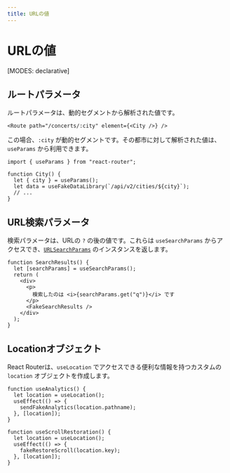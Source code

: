 ```yaml
---
title: URLの値
---
```


# URLの値

[MODES: declarative]

## ルートパラメータ

ルートパラメータは、動的セグメントから解析された値です。

```tsx
<Route path="/concerts/:city" element={<City />} />
```

この場合、`:city` が動的セグメントです。その都市に対して解析された値は、`useParams` から利用できます。

```tsx
import { useParams } from "react-router";

function City() {
  let { city } = useParams();
  let data = useFakeDataLibrary(`/api/v2/cities/${city}`);
  // ...
}
```

## URL検索パラメータ

検索パラメータは、URLの `?` の後の値です。これらは `useSearchParams` からアクセスでき、[`URLSearchParams`](https://developer.mozilla.org/en-US/docs/Web/API/URLSearchParams) のインスタンスを返します。

```tsx
function SearchResults() {
  let [searchParams] = useSearchParams();
  return (
    <div>
      <p>
        検索したのは <i>{searchParams.get("q")}</i> です
      </p>
      <FakeSearchResults />
    </div>
  );
}
```

## Locationオブジェクト

React Routerは、`useLocation` でアクセスできる便利な情報を持つカスタムの `location` オブジェクトを作成します。

```tsx
function useAnalytics() {
  let location = useLocation();
  useEffect(() => {
    sendFakeAnalytics(location.pathname);
  }, [location]);
}

function useScrollRestoration() {
  let location = useLocation();
  useEffect(() => {
    fakeRestoreScroll(location.key);
  }, [location]);
}
```